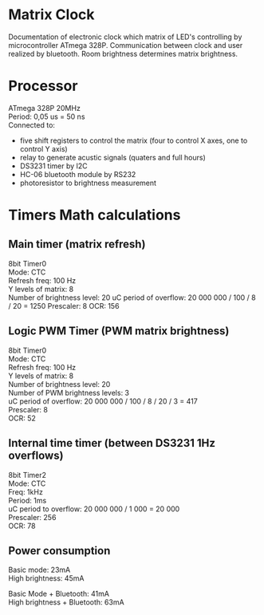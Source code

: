 # Matrix Clock
Documentation of electronic clock which matrix of LED's controlling by microcontroller ATmega 328P. Communication between clock and user realized by bluetooth. Room brightness determines matrix brightness.
# Processor
ATmega 328P 20MHz  
Period: 0,05 us = 50 ns  
Connected to:
* five shift registers to control the matrix (four to control X axes, one to control Y axis) 
* relay to generate acustic signals (quaters and full hours)
* DS3231 timer by I2C
* HC-06 bluetooth module by RS232
* photoresistor to brightness measurement

# Timers Math calculations

## Main timer (matrix refresh)
8bit Timer0  
Mode: CTC  
Refresh freq: 100 Hz  
Y levels of matrix: 8  
Number of brightness level: 20 
uC period of overflow: 20 000 000 / 100 / 8 / 20 =  1250
Prescaler: 8
OCR: 156

## Logic PWM Timer (PWM matrix brightness)
8bit Timer0  
Mode: CTC  
Refresh freq: 100 Hz  
Y levels of matrix: 8  
Number of brightness level: 20  
Number of PWM brightness levels: 3  
uC period of overflow: 20 000 000 / 100 / 8 / 20 / 3 =  417  
Prescaler: 8  
OCR: 52  

## Internal time timer (between DS3231 1Hz overflows)
8bit Timer2  
Mode: CTC  
Freq: 1kHz  
Period: 1ms  
uC period to overflow: 20 000 000 / 1 000 = 20 000  
Prescaler: 256    
OCR: 78  

## Power consumption
Basic mode: 23mA  
High brightness: 45mA  

Basic Mode + Bluetooth: 41mA  
High brightness + Bluetooth: 63mA  
